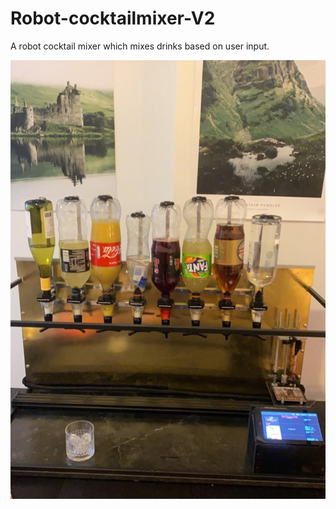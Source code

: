 # Robot-cocktailmixer-V2
A robot cocktail mixer which mixes drinks based on user input.

![alt text](https://github.com/MathiasSagbakken/Robot-cocktailmixer-V2/blob/master/robot_image1.jpg?raw=true)
